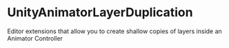 # UnityAnimatorLayerDuplication
Editor extensions that allow you to create shallow copies of layers inside an Animator Controller
